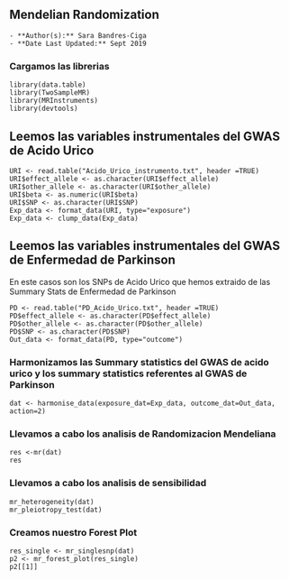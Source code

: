 ## Mendelian Randomization 

	- **Author(s):** Sara Bandres-Ciga
	- **Date Last Updated:** Sept 2019

### Cargamos las librerias
```
library(data.table)
library(TwoSampleMR)
library(MRInstruments)
library(devtools)
```

## Leemos las variables instrumentales del GWAS de Acido Urico
```
URI <- read.table("Acido_Urico_instrumento.txt", header =TRUE)
URI$effect_allele <- as.character(URI$effect_allele)
URI$other_allele <- as.character(URI$other_allele)
URI$beta <- as.numeric(URI$beta)
URI$SNP <- as.character(URI$SNP)
Exp_data <- format_data(URI, type="exposure")
Exp_data <- clump_data(Exp_data)
```

## Leemos las variables instrumentales del GWAS de Enfermedad de Parkinson
En este casos son los SNPs de Acido Urico que hemos extraido de las Summary Stats de Enfermedad de Parkinson
```	
PD <- read.table("PD_Acido_Urico.txt", header =TRUE)
PD$effect_allele <- as.character(PD$effect_allele)
PD$other_allele <- as.character(PD$other_allele)
PD$SNP <- as.character(PD$SNP)
Out_data <- format_data(PD, type="outcome")
```
### Harmonizamos las Summary statistics del GWAS de acido urico y los summary statistics referentes al GWAS de Parkinson
```
dat <- harmonise_data(exposure_dat=Exp_data, outcome_dat=Out_data, action=2)
```
### Llevamos a cabo los analisis de Randomizacion Mendeliana
```
res <-mr(dat)
res
```
### Llevamos a cabo los analisis de sensibilidad
```
mr_heterogeneity(dat)
mr_pleiotropy_test(dat)
```
### Creamos nuestro Forest Plot
```
res_single <- mr_singlesnp(dat)
p2 <- mr_forest_plot(res_single)
p2[[1]]
```
